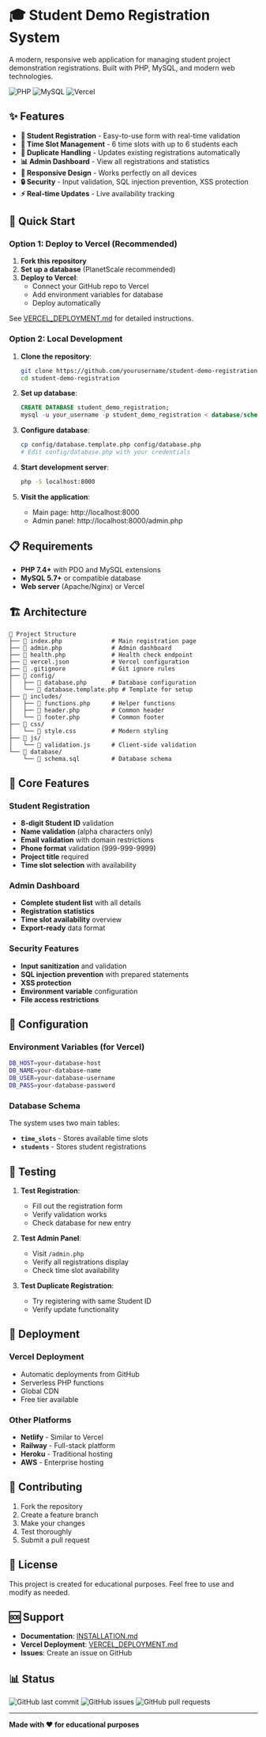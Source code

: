 # 🎓 Student Demo Registration System

A modern, responsive web application for managing student project demonstration registrations. Built with PHP, MySQL, and modern web technologies.

![PHP](https://img.shields.io/badge/PHP-8.1+-777BB4?style=for-the-badge&logo=php&logoColor=white)
![MySQL](https://img.shields.io/badge/MySQL-8.0+-4479A1?style=for-the-badge&logo=mysql&logoColor=white)
![Vercel](https://img.shields.io/badge/Vercel-000000?style=for-the-badge&logo=vercel&logoColor=white)

## ✨ Features

- **📝 Student Registration** - Easy-to-use form with real-time validation
- **🎯 Time Slot Management** - 6 time slots with up to 6 students each
- **🔄 Duplicate Handling** - Updates existing registrations automatically
- **📊 Admin Dashboard** - View all registrations and statistics
- **📱 Responsive Design** - Works perfectly on all devices
- **🔒 Security** - Input validation, SQL injection prevention, XSS protection
- **⚡ Real-time Updates** - Live availability tracking

## 🚀 Quick Start

### Option 1: Deploy to Vercel (Recommended)

1. **Fork this repository**
2. **Set up a database** (PlanetScale recommended)
3. **Deploy to Vercel**:
   - Connect your GitHub repo to Vercel
   - Add environment variables for database
   - Deploy automatically

See [VERCEL_DEPLOYMENT.md](VERCEL_DEPLOYMENT.md) for detailed instructions.

### Option 2: Local Development

1. **Clone the repository**:
   ```bash
   git clone https://github.com/yourusername/student-demo-registration.git
   cd student-demo-registration
   ```

2. **Set up database**:
   ```sql
   CREATE DATABASE student_demo_registration;
   mysql -u your_username -p student_demo_registration < database/schema.sql
   ```

3. **Configure database**:
   ```bash
   cp config/database.template.php config/database.php
   # Edit config/database.php with your credentials
   ```

4. **Start development server**:
   ```bash
   php -S localhost:8000
   ```

5. **Visit the application**:
   - Main page: http://localhost:8000
   - Admin panel: http://localhost:8000/admin.php

## 📋 Requirements

- **PHP 7.4+** with PDO and MySQL extensions
- **MySQL 5.7+** or compatible database
- **Web server** (Apache/Nginx) or Vercel

## 🏗️ Architecture

```
📁 Project Structure
├── 📄 index.php              # Main registration page
├── 📄 admin.php              # Admin dashboard
├── 📄 health.php             # Health check endpoint
├── 📄 vercel.json            # Vercel configuration
├── 📄 .gitignore             # Git ignore rules
├── 📁 config/
│   ├── 📄 database.php       # Database configuration
│   └── 📄 database.template.php # Template for setup
├── 📁 includes/
│   ├── 📄 functions.php      # Helper functions
│   ├── 📄 header.php         # Common header
│   └── 📄 footer.php         # Common footer
├── 📁 css/
│   └── 📄 style.css          # Modern styling
├── 📁 js/
│   └── 📄 validation.js      # Client-side validation
└── 📁 database/
    └── 📄 schema.sql         # Database schema
```

## 🎯 Core Features

### Student Registration
- **8-digit Student ID** validation
- **Name validation** (alpha characters only)
- **Email validation** with domain restrictions
- **Phone format** validation (999-999-9999)
- **Project title** required
- **Time slot selection** with availability

### Admin Dashboard
- **Complete student list** with all details
- **Registration statistics**
- **Time slot availability** overview
- **Export-ready** data format

### Security Features
- **Input sanitization** and validation
- **SQL injection prevention** with prepared statements
- **XSS protection**
- **Environment variable** configuration
- **File access restrictions**

## 🔧 Configuration

### Environment Variables (for Vercel)

```bash
DB_HOST=your-database-host
DB_NAME=your-database-name
DB_USER=your-database-username
DB_PASS=your-database-password
```

### Database Schema

The system uses two main tables:
- **`time_slots`** - Stores available time slots
- **`students`** - Stores student registrations

## 🧪 Testing

1. **Test Registration**:
   - Fill out the registration form
   - Verify validation works
   - Check database for new entry

2. **Test Admin Panel**:
   - Visit `/admin.php`
   - Verify all registrations display
   - Check time slot availability

3. **Test Duplicate Registration**:
   - Try registering with same Student ID
   - Verify update functionality

## 🚀 Deployment

### Vercel Deployment
- Automatic deployments from GitHub
- Serverless PHP functions
- Global CDN
- Free tier available

### Other Platforms
- **Netlify** - Similar to Vercel
- **Railway** - Full-stack platform
- **Heroku** - Traditional hosting
- **AWS** - Enterprise hosting

## 🤝 Contributing

1. Fork the repository
2. Create a feature branch
3. Make your changes
4. Test thoroughly
5. Submit a pull request

## 📄 License

This project is created for educational purposes. Feel free to use and modify as needed.

## 🆘 Support

- **Documentation**: [INSTALLATION.md](INSTALLATION.md)
- **Vercel Deployment**: [VERCEL_DEPLOYMENT.md](VERCEL_DEPLOYMENT.md)
- **Issues**: Create an issue on GitHub

## 📊 Status

![GitHub last commit](https://img.shields.io/github/last-commit/yourusername/student-demo-registration)
![GitHub issues](https://img.shields.io/github/issues/yourusername/student-demo-registration)
![GitHub pull requests](https://img.shields.io/github/issues-pr/yourusername/student-demo-registration)

---

**Made with ❤️ for educational purposes** 